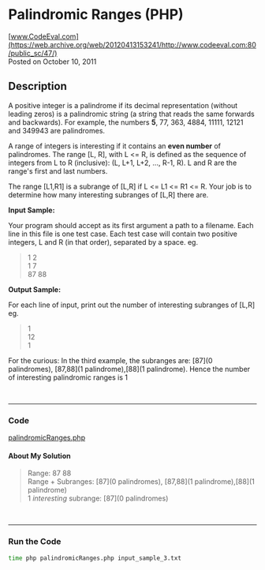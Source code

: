 # Palindromic Ranges (PHP) <br />
[www.CodeEval.com](https://web.archive.org/web/20120413153241/http://www.codeeval.com:80/public_sc/47/) <br />
Posted on October 10, 2011

## Description

A positive integer is a palindrome if its decimal representation (without leading zeros) is a palindromic string (a string that reads the same forwards and backwards). For example, the numbers **5**, 77, 363, 4884, 11111, 12121 and 349943 are palindromes.

A range of integers is interesting if it contains an **even number** of palindromes. The range [L, R], with L <= R, is defined as the sequence of integers from L to R (inclusive): (L, L+1, L+2, \..., R-1, R). L and R are the range's first and last numbers.

The range [L1,R1] is a subrange of [L,R] if L <= L1 <= R1 <= R. Your job is to determine how many interesting subranges of [L,R] there are.

**Input Sample:**

Your program should accept as its first argument a path to a filename. Each line in this file is one test case. Each test case will contain two positive integers, L and R (in that order), separated by a space. eg. 

> 1 2<br />
1 7<br />
87 88

**Output Sample:**

For each line of input, print out the number of interesting subranges of [L,R] eg. 

> 1<br/>
12<br/>
1

For the curious: In the third example, the subranges are: [87](0 palindromes), [87,88](1 palindrome),[88](1 palindrome). Hence the number of interesting palindromic ranges is 1

<br />

---
### Code

[palindromicRanges.php](https://github.com/wrightben/codeeval/blob/master/code/palindromicRanges.php)

#### About My Solution

> Range: 87 88<br />
Range + Subranges: [87](0 palindromes), [87,88](1 palindrome),[88](1 palindrome)<br />
1 *interesting* subrange: [87](0 palindromes)

<br />

---
### Run the Code
```sh
time php palindromicRanges.php input_sample_3.txt
```